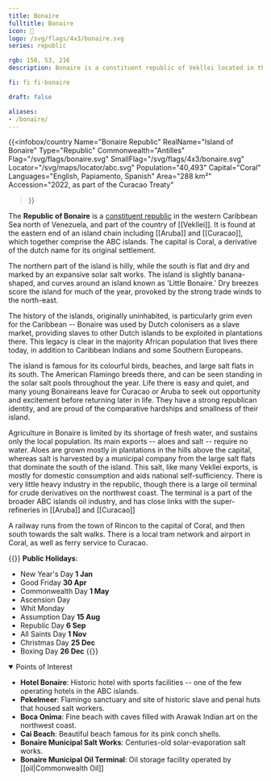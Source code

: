 ```yaml
---
title: Bonaire
fulltitle: Bonaire
icon: 🦩
logo: /svg/flags/4x3/bonaire.svg
series: republic

rgb: 150, 53, 216
description: Bonaire is a constituent republic of Vekllei located in the south Caribbean Sea.

fi: fi fi-bonaire

draft: false

aliases:
- /bonaire/
---
```

{{<infobox/country
     Name="Bonaire Republic"
     RealName="Island of Bonaire"
     Type="Republic"
     Commonwealth="Antilles"
     Flag="/svg/flags/bonaire.svg"
     SmallFlag="/svg/flags/4x3/bonaire.svg"
     Locator="/svg/maps/locator/abc.svg"
     Population="40,493"
     Capital="Coral"
     Languages="English, Papiamento, Spanish"
     Area="288 km²"
     Accession="2022, as part of the Curacao Treaty"
 >}}

The <span class="fi fi-bonaire"></span> **Republic of Bonaire** is a [constituent republic](/republics/) in the western Caribbean Sea north of Venezuela, and part of the country of [[Vekllei]]. It is found at the eastern end of an island chain including [[Aruba]] and [[Curacao]], which together comprise the ABC islands. The capital is Coral, a derivative of the dutch name for its original settlement.

The northern part of the island is hilly, while the south is flat and dry and marked by an expansive solar salt works. The island is slightly banana-shaped, and curves around an island known as 'Little Bonaire.' Dry breezes score the island for much of the year, provoked by the strong trade winds to the north-east.

The history of the islands, originally uninhabited, is particularly grim even for the Caribbean -- Bonaire was used by Dutch colonisers as a slave market, providing slaves to other Dutch islands to be exploited in plantations there. This legacy is clear in the majority African population that lives there today, in addition to Caribbean Indians and some Southern Europeans.

The island is famous for its colourful birds, beaches, and large salt flats in its south. The American Flamingo breeds there, and can be seen standing in the solar salt pools throughout the year. Life there is easy and quiet, and many young Bonaireans leave for Curacao or Aruba to seek out opportunity and excitement before returning later in life. They have a strong republican identity, and are proud of the comparative hardships and smallness of their island.

Agriculture in Bonaire is limited by its shortage of fresh water, and sustains only the local population. Its main exports -- aloes and salt -- require no water. Aloes are grown mostly in plantations in the hills above the capital, whereas salt is harvested by a municipal company from the large salt flats that dominate the south of the island. This salt, like many Vekllei exports, is mostly for domestic consumption and aids national self-sufficiency. There is very little heavy industry in the republic, though there is a large oil terminal for crude derivatives on the northwest coast. The terminal is a part of the broader ABC islands oil industry, and has close links with the super-refineries in [[Aruba]] and [[Curacao]]

A railway runs from the town of Rincon to the capital of Coral, and then south towards the salt walks. There is a local tram network and airport in Coral, as well as ferry service to Curacao.

{{<note table>}}
**Public Holidays**:

* New Year's Day **1 Jan**
* Good Friday **30 Apr**
* Commonwealth Day **1 May**
* Ascension Day
* Whit Monday
* Assumption Day **15 Aug**
* Republic Day **6 Sep**
* All Saints Day **1 Nov**
* Christmas Day **25 Dec**
* Boxing Day **26 Dec**
{{</note>}}

<details open>
<summary>Points of Interest</summary>

- **Hotel Bonaire**: Historic hotel with sports facilities -- one of the few operating hotels in the ABC islands.
- **Pekelmeer**: Flamingo sanctuary and site of historic slave and penal huts that housed salt workers.
- **Boca Onima**: Fine beach with caves filled with Arawak Indian art on the northwest coast.
- **Cai Beach**: Beautiful beach famous for its pink conch shells.
- **Bonaire Municipal Salt Works**: Centuries-old solar-evaporation salt works.
- **Bonaire Municipal Oil Terminal**: Oil storage facility operated by [[oil|Commonwealth Oil]]
</details>